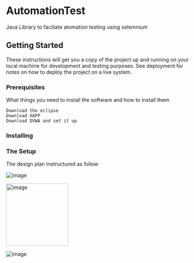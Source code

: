 # AutomationTest
Java Library to faciliate atomation testing using selemnium
## Getting Started
These instructions will get you a copy of the project up and running on your local machine for development and testing purposes. See deployment for notes on how to deploy the project on a live system.
### Prerequisites
What things you need to install the software and how to install them

```
Download the eclipse 
Download XAPP
Download DVWA and set it up

```
### Installing

### The Setup
The design plan instructured as follow


![image](https://user-images.githubusercontent.com/130008342/231169914-3c11818c-aeb7-49f7-88ef-0461ff386c97.png)

<img width="170" alt="image" src="https://user-images.githubusercontent.com/130008342/231172461-18dd4be5-c5a6-4e51-91df-c0478ee0bff8.png">

![image](https://user-images.githubusercontent.com/130008342/231166625-e8d3d5ee-179c-4a36-9994-acec7ebdbc7e.png)


